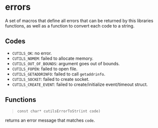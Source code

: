 # errors

A set of macros that define all errors that can be returned by this libraries
functions, as well as a function to convert each code to a string.

## Codes

* `CUTILS_OK`: no error.
* `CUTILS_NOMEM`: failed to allocate memory.
* `CUTILS_OUT_OF_BOUNDS`: argument goes out of bounds.
* `CUTILS_FOPEN`: failed to open file.
* `CUTILS_GETADDRINFO`: failed to call `getaddrinfo`.
* `CUTILS_SOCKET`: failed to create socket.
* `CUTILS_CREATE_EVENT`: failed to create/initialize event/timeout struct.

## Functions

> `const char* cutilsErrorToStr(int code)`

returns an error message that matches `code`.
